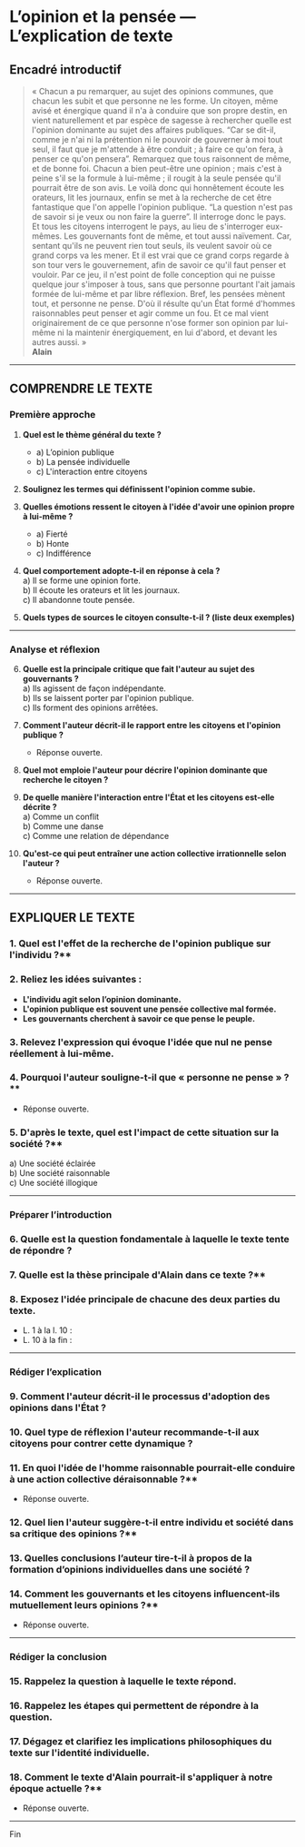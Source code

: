 # L’opinion et la pensée — L’explication de texte

## Encadré introductif
> « Chacun a pu remarquer, au sujet des opinions communes, que chacun les subit et que personne ne les forme. Un citoyen, même avisé et énergique quand il n'a à conduire que son propre destin, en vient naturellement et par espèce de sagesse à rechercher quelle est l'opinion dominante au sujet des affaires publiques. “Car se dit-il, comme je n'ai ni la prétention ni le pouvoir de gouverner à moi tout seul, il faut que je m'attende à être conduit ; à faire ce qu'on fera, à penser ce qu'on pensera”. Remarquez que tous raisonnent de même, et de bonne foi. Chacun a bien peut-être une opinion ; mais c'est à peine s'il se la formule à lui-même ; il rougit à la seule pensée qu'il pourrait être de son avis. Le voilà donc qui honnêtement écoute les orateurs, lit les journaux, enfin se met à la recherche de cet être fantastique que l'on appelle l'opinion publique. “La question n'est pas de savoir si je veux ou non faire la guerre”. Il interroge donc le pays. Et tous les citoyens interrogent le pays, au lieu de s'interroger eux-mêmes. Les gouvernants font de même, et tout aussi naïvement. Car, sentant qu'ils ne peuvent rien tout seuls, ils veulent savoir où ce grand corps va les mener. Et il est vrai que ce grand corps regarde à son tour vers le gouvernement, afin de savoir ce qu'il faut penser et vouloir. Par ce jeu, il n'est point de folle conception qui ne puisse quelque jour s'imposer à tous, sans que personne pourtant l'ait jamais formée de lui-même et par libre réflexion. Bref, les pensées mènent tout, et personne ne pense. D'où il résulte qu'un État formé d'hommes raisonnables peut penser et agir comme un fou. Et ce mal vient originairement de ce que personne n'ose former son opinion par lui-même ni la maintenir énergiquement, en lui d'abord, et devant les autres aussi. »<br/><b>Alain</b>

---

## COMPRENDRE LE TEXTE

### Première approche

1. **Quel est le thème général du texte ?**  
   - a) L’opinion publique  
   - b) La pensée individuelle  
   - c) L'interaction entre citoyens  

2. **Soulignez les termes qui définissent l'opinion comme subie.**

3. **Quelles émotions ressent le citoyen à l'idée d'avoir une opinion propre à lui-même ?**  
   - a) Fierté  
   - b) Honte  
   - c) Indifférence  

4. **Quel comportement adopte-t-il en réponse à cela ?**  
   a) Il se forme une opinion forte.  
   b) Il écoute les orateurs et lit les journaux.  
   c) Il abandonne toute pensée.  

5. **Quels types de sources le citoyen consulte-t-il ? (liste deux exemples)**  

---

### Analyse et réflexion

6. **Quelle est la principale critique que fait l'auteur au sujet des gouvernants ?**  
   a) Ils agissent de façon indépendante.  
   b) Ils se laissent porter par l'opinion publique.  
   c) Ils forment des opinions arrêtées.  

7. **Comment l'auteur décrit-il le rapport entre les citoyens et l'opinion publique ?**  
   - Réponse ouverte.  

8. **Quel mot emploie l'auteur pour décrire l'opinion dominante que recherche le citoyen ?**

9. **De quelle manière l'interaction entre l'État et les citoyens est-elle décrite ?**  
   a) Comme un conflit  
   b) Comme une danse  
   c) Comme une relation de dépendance  

10. **Qu'est-ce qui peut entraîner une action collective irrationnelle selon l'auteur ?**  
    - Réponse ouverte.  

---

## EXPLIQUER LE TEXTE

### 1. Quel est l'effet de la recherche de l'opinion publique sur l'individu ?**

### 2. Reliez les idées suivantes : 

- **L'individu agit selon l’opinion dominante.**  
- **L'opinion publique est souvent une pensée collective mal formée.**  
- **Les gouvernants cherchent à savoir ce que pense le peuple.**  

### 3. Relevez l'expression qui évoque l'idée que nul ne pense réellement à lui-même.

### 4. Pourquoi l'auteur souligne-t-il que « personne ne pense » ?**  
   - Réponse ouverte.  

### 5. D'après le texte, quel est l'impact de cette situation sur la société ?**  
   a) Une société éclairée  
   b) Une société raisonnable  
   c) Une société illogique  

---

### Préparer l’introduction

### 6. Quelle est la question fondamentale à laquelle le texte tente de répondre ?

### 7. Quelle est la thèse principale d'Alain dans ce texte ?**  

### 8. Exposez l'idée principale de chacune des deux parties du texte.  
- L. 1 à la l. 10 :  
- L. 10 à la fin :  

---

### Rédiger l’explication

### 9. Comment l'auteur décrit-il le processus d'adoption des opinions dans l'État ?

### 10. Quel type de réflexion l'auteur recommande-t-il aux citoyens pour contrer cette dynamique ?

### 11. En quoi l'idée de l'homme raisonnable pourrait-elle conduire à une action collective déraisonnable ?**  
   - Réponse ouverte.  

### 12. Quel lien l'auteur suggère-t-il entre individu et société dans sa critique des opinions ?**

### 13. Quelles conclusions l’auteur tire-t-il à propos de la formation d’opinions individuelles dans une société ?

### 14. Comment les gouvernants et les citoyens influencent-ils mutuellement leurs opinions ?**  
   - Réponse ouverte.  

---

### Rédiger la conclusion

### 15. Rappelez la question à laquelle le texte répond.

### 16. Rappelez les étapes qui permettent de répondre à la question.

### 17. Dégagez et clarifiez les implications philosophiques du texte sur l'identité individuelle.  

### 18. Comment le texte d'Alain pourrait-il s'appliquer à notre époque actuelle ?**  
   - Réponse ouverte. 

--- 

Fin